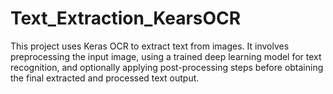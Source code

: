 # Text_Extraction_KearsOCR
This project uses Keras OCR to extract text from images. It involves preprocessing the input image, using a trained deep learning model for text recognition, and optionally applying post-processing steps before obtaining the final extracted and processed text output.
